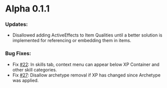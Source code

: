 # Alpha 0.1.1
### Updates:
- Disallowed adding ActiveEffects to Item Qualities until a better solution is implemented for referencing or embedding them in items.
### Bug Fixes:
- Fix [#22](https://github.com/Mezryss/FVTT-Genesys/issues/22): In skills tab, context menu can appear below XP Container and other skill categories.
- Fix [#27](https://github.com/Mezryss/FVTT-Genesys/issues/27): Disallow archetype removal if XP has changed since Archetype was applied.
